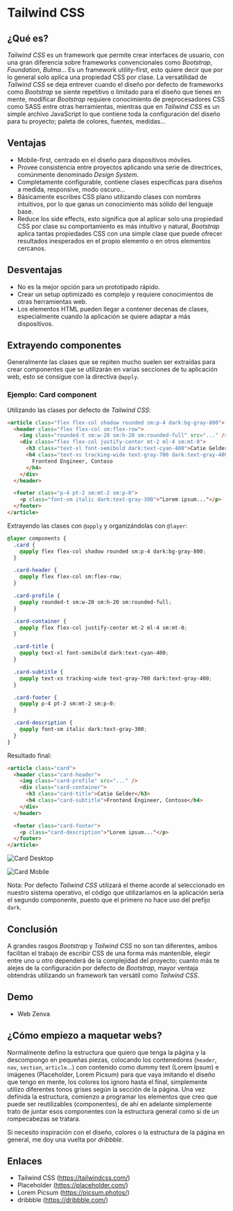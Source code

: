 # Tailwind CSS

## ¿Qué es?

_Tailwind CSS_ es un framework que permite crear interfaces de usuario, con una gran diferencia sobre frameworks convencionales como _Bootstrap_, _Foundation_, _Bulma_... Es un framework utility-first, esto quiere decir que por lo general solo aplica una propiedad CSS por clase. La versatilidad de _Tailwind CSS_ se deja entrever cuando el diseño por defecto de frameworks como _Bootstrap_ se siente repetitivo o limitado para el diseño que tienes en mente, modificar _Bootstrap_ requiere conocimiento de preprocesadores CSS como SASS entre otras herramientas, mientras que en _Tailwind CSS_ es un simple archivo JavaScript lo que contiene toda la configuración del diseño para tu proyecto; paleta de colores, fuentes, medidas...

## Ventajas

- Mobile-first, centrado en el diseño para dispositivos móviles.
- Provee consistencia entre proyectos aplicando una serie de directrices, comúnmente denominado _Design System_.
- Completamente configurable, contiene clases especificas para diseños a medida, responsive, modo oscuro...
- Básicamente escribes CSS plano utilizando clases con nombres intuitivos, por lo que ganas un conocimiento más sólido del lenguaje base.
- Reduce los side effects, esto significa que al aplicar solo una propiedad CSS por clase su comportamiento es más intuitivo y natural, _Bootstrap_ aplica tantas propiedades CSS con una simple clase que puede ofrecer resultados inesperados en el propio elemento o en otros elementos cercanos.

## Desventajas

- No es la mejor opción para un prototipado rápido.
- Crear un setup optimizado es complejo y requiere conocimientos de otras herramientas web.
- Los elementos HTML pueden llegar a contener decenas de clases, especialmente cuando la aplicación se quiere adaptar a más dispositivos.

## Extrayendo componentes

Generalmente las clases que se repiten mucho suelen ser extraídas para crear componentes que se utilizarán en varias secciones de tu aplicación web, esto se consigue con la directiva `@apply`.

### Ejemplo: Card component

Utilizando las clases por defecto de _Tailwind CSS_:

```html
<article class="flex flex-col shadow rounded sm:p-4 dark:bg-gray-800">
  <header class="flex flex-col sm:flex-row">
    <img class="rounded-t sm:w-20 sm:h-20 sm:rounded-full" src="..." />
    <div class="flex flex-col justify-center mt-2 ml-4 sm:mt-0">
      <h3 class="text-xl font-semibold dark:text-cyan-400">Catie Gelder</h3>
      <h4 class="text-xs tracking-wide text-gray-700 dark:text-gray-400">
        Frontend Engineer, Contoso
      </h4>
    </div>
  </header>

  <footer class="p-4 pt-2 sm:mt-2 sm:p-0">
    <p class="font-sm italic dark:text-gray-300">"Lorem ipsum..."</p>
  </footer>
</article>
```

Extrayendo las clases con `@apply` y organizándolas con `@layer`:

```css
@layer components {
  .card {
    @apply flex flex-col shadow rounded sm:p-4 dark:bg-gray-800;
  }

  .card-header {
    @apply flex flex-col sm:flex-row;
  }

  .card-profile {
    @apply rounded-t sm:w-20 sm:h-20 sm:rounded-full;
  }

  .card-container {
    @apply flex flex-col justify-center mt-2 ml-4 sm:mt-0;
  }

  .card-title {
    @apply text-xl font-semibold dark:text-cyan-400;
  }

  .card-subtitle {
    @apply text-xs tracking-wide text-gray-700 dark:text-gray-400;
  }

  .card-footer {
    @apply p-4 pt-2 sm:mt-2 sm:p-0;
  }

  .card-description {
    @apply font-sm italic dark:text-gray-300;
  }
}
```

Resultado final:

```html
<article class="card">
  <header class="card-header">
    <img class="card-profile" src="..." />
    <div class="card-container">
      <h3 class="card-title">Catie Gelder</h3>
      <h4 class="card-subtitle">Frontend Engineer, Contoso</h4>
    </div>
  </header>

  <footer class="card-footer">
    <p class="card-description">"Lorem ipsum..."</p>
  </footer>
</article>
```

![Card Desktop](card-desktop.png)

![Card Mobile](card-mobile.png)

Nota: Por defecto _Tailwind CSS_ utilizará el theme acorde al seleccionado en nuestro sistema operativo, el código que utilizaríamos en la aplicación sería el segundo componente, puesto que el primero no hace uso del prefijo `dark`.

## Conclusión

A grandes rasgos _Bootstrap_ y _Tailwind CSS_ no son tan diferentes, ambos facilitan el trabajo de escribir CSS de una forma más mantenible, elegir entre uno u otro dependerá de la complejidad del proyecto; cuanto más te alejes de la configuración por defecto de _Bootstrap_, mayor ventaja obtendrás utilizando un framework tan versátil como _Tailwind CSS_.

## Demo

- Web Zenva

## ¿Cómo empiezo a maquetar webs?

Normalmente defino la estructura que quiero que tenga la página y la descompongo en pequeñas piezas, colocando los contenedores (`header`, `nav`, `section`, `article`...) con contenido como dummy text (Lorem Ipsum) e imágenes (Placeholder, Lorem Picsum) para que vaya imitando el diseño que tengo en mente, los colores los ignoro hasta el final, simplemente utilizo diferentes tonos grises según la sección de la página. Una vez definida la estructura, comienzo a programar los elementos que creo que puede ser reutilizables (componentes), de ahí en adelante simplemente trato de juntar esos componentes con la estructura general como si de un rompecabezas se tratara.

Si necesito inspiración con el diseño, colores o la estructura de la página en general, me doy una vuelta por _dribbble_.

## Enlaces

- Tailwind CSS (https://tailwindcss.com/)
- Placeholder (https://placeholder.com/)
- Lorem Picsum (https://picsum.photos/)
- dribbble (https://dribbble.com/)
